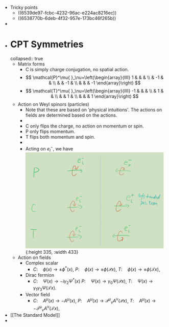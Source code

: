 - Tricky points
	- ((6539de97-fcbc-4232-96ac-e224ac8216ec))
	- ((6538770b-6deb-4f32-957e-173bc46f265b))
-
- # CPT Symmetries
  collapsed:: true
	- Matrix forms
		- C is simply charge conjugation, no spatial action.
		- $$
		  \mathcal{P}^\mu{ }_\nu=\left(\begin{array}{llll}
		  1 & & & \\
		  & -1 & & \\
		  & & -1 & \\
		  & & & -1
		  \end{array}\right)
		  $$
		- $$
		  \mathcal{T}^\mu{ }_\nu=\left(\begin{array}{llll}
		  -1 & & & \\
		  & 1 & & \\
		  & & 1 & \\
		  & & & 1
		  \end{array}\right)
		  $$
	- Action on Weyl spinors (particles)
		- Note that these are based on 'physical intuitions'. The actions on fields are determined based on the actions.
		-
		- C only flips the charge, no action on momentum or spin.
		- P only flips momentum.
		- T flips both momentum and spin.
		-
		- Acting on $e_l^-$, we have
		  ![image.png](../assets/image_1699177155147_0.png){:height 335, :width 433}
	- Action on fields
		- Complex scalar
			- $C: \quad \phi(x) \rightarrow \pm \phi^*(x)$,
			  $P: \quad \phi(x) \rightarrow \pm \phi(\mathcal{P} x)$,
			  $T: \quad \phi(x) \rightarrow \pm \phi(\mathcal{T} x)$,
		- Dirac fermion
			- $C: \quad \Psi(x) \rightarrow-i \gamma_2 \Psi^*(x)$
			  $P: \quad \Psi(x) \rightarrow \gamma_0 \Psi(\mathcal{P} x)$,
			  $T: \quad \Psi(x) \rightarrow \gamma_1 \gamma_3 \Psi(\mathcal{T} x)$.
		- Vector field
			- $C: \quad A^\mu(x) \rightarrow-A^\mu(x)$,
			  $P: \quad A^\mu(x) \rightarrow \mathcal{P}^\mu{ }_\nu A^\nu(\mathcal{P} x)$,
			  $T: \quad A^\mu(x) \rightarrow-\mathcal{T}^\mu{ }_\nu A^\nu(\mathcal{T} x)$,
- [[The Standard Model]]
-